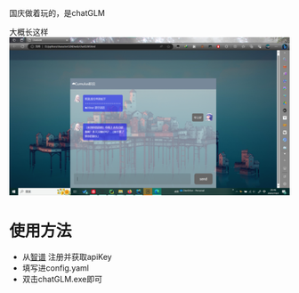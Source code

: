国庆做着玩的，是chatGLM

大概长这样
![img.png](img.png)
# 使用方法
- 从[智谱](https://open.bigmodel.cn/login?redirect=%2Foverview) 注册并获取apiKey
- 填写进config.yaml
- 双击chatGLM.exe即可